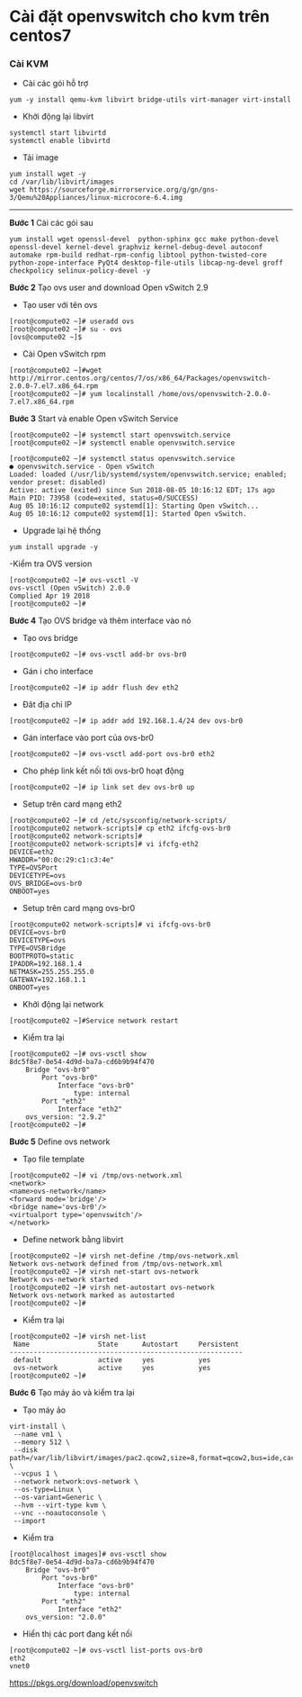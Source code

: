 # Cài đặt openvswitch cho kvm trên centos7

### Cài KVM

- Cài các gói hỗ trợ
```
yum -y install qemu-kvm libvirt bridge-utils virt-manager virt-install
```
- Khởi động lại libvirt
```
systemctl start libvirtd
systemctl enable libvirtd
```
- Tải image
```
yum install wget -y
cd /var/lib/libvirt/images
wget https://sourceforge.mirrorservice.org/g/gn/gns-3/Qemu%20Appliances/linux-microcore-6.4.img
```

-----------

**Bước 1** Cài các gói sau
```
yum install wget openssl-devel  python-sphinx gcc make python-devel openssl-devel kernel-devel graphviz kernel-debug-devel autoconf automake rpm-build redhat-rpm-config libtool python-twisted-core python-zope-interface PyQt4 desktop-file-utils libcap-ng-devel groff checkpolicy selinux-policy-devel -y
```

**Bước 2** Tạo ovs user and download Open vSwitch 2.9

- Tạo user với tên ovs
```
[root@compute02 ~]# useradd ovs
[root@compute02 ~]# su - ovs
[ovs@compute02 ~]$
```

- Cài Open vSwitch rpm
```
[root@compute02 ~]#wget http://mirror.centos.org/centos/7/os/x86_64/Packages/openvswitch-2.0.0-7.el7.x86_64.rpm
[root@compute02 ~]# yum localinstall /home/ovs/openvswitch-2.0.0-7.el7.x86_64.rpm
```

**Bước 3** Start và enable Open vSwitch Service
```
[root@compute02 ~]# systemctl start openvswitch.service
[root@compute02 ~]# systemctl enable openvswitch.service

[root@compute02 ~]# systemctl status openvswitch.service
● openvswitch.service - Open vSwitch
Loaded: loaded (/usr/lib/systemd/system/openvswitch.service; enabled; vendor preset: disabled)
Active: active (exited) since Sun 2018-08-05 10:16:12 EDT; 17s ago
Main PID: 73958 (code=exited, status=0/SUCCESS)
Aug 05 10:16:12 compute02 systemd[1]: Starting Open vSwitch...
Aug 05 10:16:12 compute02 systemd[1]: Started Open vSwitch.

```
- Upgrade lại hệ thống
```
yum install upgrade -y
```
-Kiểm tra OVS version
```
[root@compute02 ~]# ovs-vsctl -V
ovs-vsctl (Open vSwitch) 2.0.0
Complied Apr 19 2018
[root@compute02 ~]#
```

**Bước 4** Tạo OVS bridge và thêm interface vào nó
- Tạo ovs bridge
```
[root@compute02 ~]# ovs-vsctl add-br ovs-br0
```
- Gán i cho interface
```
[root@compute02 ~]# ip addr flush dev eth2
```
- Đăt địa chỉ IP
```
[root@compute02 ~]# ip addr add 192.168.1.4/24 dev ovs-br0
```
- Gán interface vào port của ovs-br0
```
[root@compute02 ~]# ovs-vsctl add-port ovs-br0 eth2
```
- Cho phép link kết nối tới ovs-br0 hoạt động
```
[root@compute02 ~]# ip link set dev ovs-br0 up
```

- Setup trên card mạng eth2
```
[root@compute02 ~]# cd /etc/sysconfig/network-scripts/
[root@compute02 network-scripts]# cp eth2 ifcfg-ovs-br0
[root@compute02 network-scripts]#
[root@compute02 network-scripts]# vi ifcfg-eth2
DEVICE=eth2
HWADDR="00:0c:29:c1:c3:4e"
TYPE=OVSPort
DEVICETYPE=ovs
OVS_BRIDGE=ovs-br0
ONBOOT=yes
```
- Setup trên card mạng ovs-br0
```
[root@compute02 network-scripts]# vi ifcfg-ovs-br0
DEVICE=ovs-br0
DEVICETYPE=ovs
TYPE=OVSBridge
BOOTPROTO=static
IPADDR=192.168.1.4
NETMASK=255.255.255.0
GATEWAY=192.168.1.1
ONBOOT=yes
```
- Khởi động lại network
```
[root@compute02 ~]#Service network restart
```
- Kiểm tra lại 
```
[root@compute02 ~]# ovs-vsctl show
8dc5f8e7-0e54-4d9d-ba7a-cd6b9b94f470
    Bridge "ovs-br0"
        Port "ovs-br0"
            Interface "ovs-br0"
                type: internal
        Port "eth2"
            Interface "eth2"
    ovs_version: "2.9.2"
[root@compute02 ~]#
```
**Bước 5** Define ovs network
- Tạo file template
```
[root@compute02 ~]# vi /tmp/ovs-network.xml
<network>
<name>ovs-network</name>
<forward mode='bridge'/>
<bridge name='ovs-br0'/>
<virtualport type='openvswitch'/>
</network>
```
- Define network bằng libvirt
```
[root@compute02 ~]# virsh net-define /tmp/ovs-network.xml
Network ovs-network defined from /tmp/ovs-network.xml
[root@compute02 ~]# virsh net-start ovs-network
Network ovs-network started
[root@compute02 ~]# virsh net-autostart ovs-network
Network ovs-network marked as autostarted
[root@compute02 ~]#
```
- Kiểm tra lại
```
[root@compute02 ~]# virsh net-list
 Name                 State      Autostart     Persistent
----------------------------------------------------------
 default              active     yes           yes
 ovs-network          active     yes           yes
[root@compute02 ~]#
```
**Bước 6** Tạo máy ảo và kiểm tra lại
- Tạo máy ảo
```
virt-install \
 --name vm1 \
 --memory 512 \
 --disk path=/var/lib/libvirt/images/pac2.qcow2,size=8,format=qcow2,bus=ide,cache=none \
 --vcpus 1 \
 --network network:ovs-network \
 --os-type=Linux \
 --os-variant=Generic \
 --hvm --virt-type kvm \
 --vnc --noautoconsole \
 --import
```
- Kiểm tra 
```
[root@localhost images]# ovs-vsctl show
8dc5f8e7-0e54-4d9d-ba7a-cd6b9b94f470
    Bridge "ovs-br0"
        Port "ovs-br0"
            Interface "ovs-br0"
                type: internal
        Port "eth2"
            Interface "eth2"
    ovs_version: "2.0.0"
```
- Hiển thị các port đang kết nối
```
[root@compute02 ~]# ovs-vsctl list-ports ovs-br0
eth2
vnet0
```


https://pkgs.org/download/openvswitch

